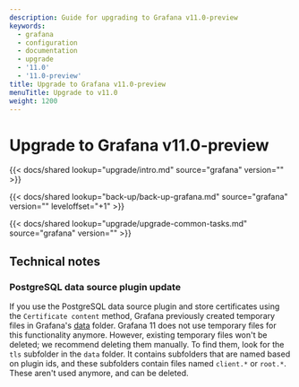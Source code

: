 ```yaml
---
description: Guide for upgrading to Grafana v11.0-preview
keywords:
  - grafana
  - configuration
  - documentation
  - upgrade
  - '11.0'
  - '11.0-preview'
title: Upgrade to Grafana v11.0-preview
menuTitle: Upgrade to v11.0
weight: 1200
---
```


# Upgrade to Grafana v11.0-preview

{{< docs/shared lookup="upgrade/intro.md" source="grafana" version="<GRAFANA VERSION>" >}}

{{< docs/shared lookup="back-up/back-up-grafana.md" source="grafana" version="<GRAFANA VERSION>" leveloffset="+1" >}}

{{< docs/shared lookup="upgrade/upgrade-common-tasks.md" source="grafana" version="<GRAFANA VERSION>" >}}

## Technical notes

### PostgreSQL data source plugin update

<!-- Gabor Farkas -->

If you use the PostgreSQL data source plugin and store certificates using the `Certificate content` method, Grafana previously created temporary files in Grafana's [data](/docs/grafana/<GRAFANA_VERSION>/setup-grafana/configure-grafana/#data) folder. Grafana 11 does not use temporary files for this functionality anymore. However, existing temporary files won't be deleted; we recommend deleting them manually. To find them, look for the `tls` subfolder in the `data` folder. It contains subfolders that are named based on plugin ids, and these subfolders contain files named `client.*` or `root.*`. These aren't used anymore, and can be deleted.
